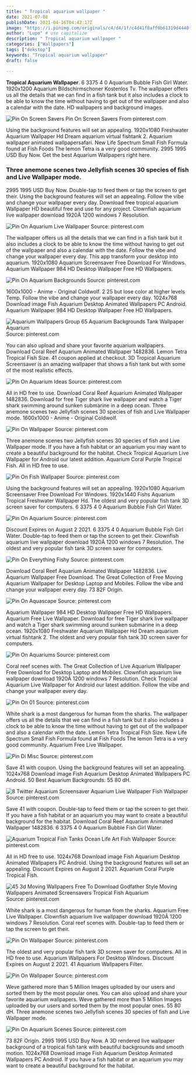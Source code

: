 ```yaml
---
title: " Tropical aquarium wallpaper "
date: 2021-07-08
publishDate: 2021-04-16T04:42:17Z
image: "https://i.pinimg.com/originals/c4/d4/1f/c4d41f8aff0b61319d4440fbca8074a3.png"
author: "Lupo" # use capitalize
description: " Tropical aquarium wallpaper "
categories: ["Wallpapers"]
tags: ["dekstop"]
keywords: "Tropical aquarium wallpaper"
draft: false

---
```



**Tropical Aquarium Wallpaper**. 6 3375 4 0 Aquarium Bubble Fish Girl Water. 1920x1200 Aquarium Bildschirmschoner Kostenlos Tv. The wallpaper offers us all the details that we can find in a fish tank but it also includes a clock to be able to know the time without having to get out of the wallpaper and also a calendar with the date. HD wallpapers and background images.

![Pin On Screen Savers](https://i.pinimg.com/originals/bb/a8/fc/bba8fc60dfb432631e09e919ed0e89ee.png "Pin On Screen Savers")
Pin On Screen Savers From pinterest.com


Using the background features will set an appealing. 1920x1080 Freshwater Aquarium Wallpaper Hd Dream aquarium virtual fishtank 2. Aquarium wallpaper animated wallpapersafari. New Life Spectrum Small Fish Formula found at Fish Foods The lemon Tetra is a very good community. 2995 1995 USD Buy Now. Get the best Aquarium Wallpapers right here.

### Three anemone scenes two Jellyfish scenes 30 species of fish and Live Wallpaper mode.

2995 1995 USD Buy Now. Double-tap to feed them or tap the screen to get their. Using the background features will set an appealing. Follow the vibe and change your wallpaper every day. Download free tropical aquarium Wallpaper HD beautiful free and use for any project. Clownfish aquarium live wallpaper download 1920Ã 1200 windows 7 Resolution.


![Pin On Aquarium Live Wallpaper](https://i.pinimg.com/originals/ae/db/21/aedb21257e8dbc2f142be17923e3aff0.png "Pin On Aquarium Live Wallpaper")
Source: pinterest.com

The wallpaper offers us all the details that we can find in a fish tank but it also includes a clock to be able to know the time without having to get out of the wallpaper and also a calendar with the date. Follow the vibe and change your wallpaper every day. This app transform your desktop into aquarium. 1920x1080 Aquarium Screensaver Free Download For Windows. Aquarium Wallpaper 984 HD Desktop Wallpaper Free HD Wallpapers.

![Pin On Aquarium Backgrounds](https://i.pinimg.com/originals/e6/41/78/e641785e211d65d4f5b53cbec1ef4ba9.jpg "Pin On Aquarium Backgrounds")
Source: pinterest.com

1600x1000 - Anime - Original Coldwolf. 2 25 but lose color at higher levels Temp. Follow the vibe and change your wallpaper every day. 1024x768 Download image Fish Aquarium Desktop Animated Wallpapers PC Android. Aquarium Wallpaper 984 HD Desktop Wallpaper Free HD Wallpapers.

![Aquarium Wallpapers Group 65 Aquarium Backgrounds Tank Wallpaper Aquarium](https://i.pinimg.com/originals/fa/1b/f7/fa1bf7c35bcf948e0841098f384a935c.jpg "Aquarium Wallpapers Group 65 Aquarium Backgrounds Tank Wallpaper Aquarium")
Source: pinterest.com

You can also upload and share your favorite aquarium wallpapers. Download Coral Reef Aquarium Animated Wallpaper 1482836. Lemon Tetra Tropical Fish Size. 41 coupon applied at checkout. 3D Tropical Aquarium Screensaver is an amazing wallpaper that shows a fish tank but with some of the most realistic effects.

![Pin On Aquarium Ideas](https://i.pinimg.com/originals/39/03/6f/39036f217e318080e267217e39180c6c.jpg "Pin On Aquarium Ideas")
Source: pinterest.com

All in HD free to use. Download Coral Reef Aquarium Animated Wallpaper 1482836. Download for free Tiger shark live wallpaper and watch a Tiger shark swimming around sunken submarine in a deep ocean. Three anemone scenes two Jellyfish scenes 30 species of fish and Live Wallpaper mode. 1600x1000 - Anime - Original Coldwolf.

![Pin On Wallpaper](https://i.pinimg.com/originals/a5/02/2b/a5022bff0b62066a927fce1e7401c676.jpg "Pin On Wallpaper")
Source: pinterest.com

Three anemone scenes two Jellyfish scenes 30 species of fish and Live Wallpaper mode. If you have a fish habitat or an aquarium you may want to create a beautiful background for the habitat. Check Tropical Aquarium Live Wallpaper for Android our latest addition. Aquarium Coral Purple Tropical Fish. All in HD free to use.

![Pin On Fish Wallpaper](https://i.pinimg.com/originals/05/6f/a5/056fa54fbaf89ce2c9e2a16de799917b.jpg "Pin On Fish Wallpaper")
Source: pinterest.com

Using the background features will set an appealing. 1920x1080 Aquarium Screensaver Free Download For Windows. 1920x1440 Fishs Aquarium Tropical Freshwater Wallpaper Hd. The oldest and very popular fish tank 3D screen saver for computers. 6 3375 4 0 Aquarium Bubble Fish Girl Water.

![Pin On Aquarium](https://i.pinimg.com/originals/30/8e/ca/308eca97102393b9ac6b99f6cf66a8aa.jpg "Pin On Aquarium")
Source: pinterest.com

Discount Expires on August 2 2021. 6 3375 4 0 Aquarium Bubble Fish Girl Water. Double-tap to feed them or tap the screen to get their. Clownfish aquarium live wallpaper download 1920Ã 1200 windows 7 Resolution. The oldest and very popular fish tank 3D screen saver for computers.

![Pin On Everything Fishy](https://i.pinimg.com/originals/8c/ea/cc/8ceacc5c1c1d16b863cae03c397c64f6.jpg "Pin On Everything Fishy")
Source: pinterest.com

Download Coral Reef Aquarium Animated Wallpaper 1482836. Live Aquarium Wallpaper Free Download. The Great Collection of Free Moving Aquarium Wallpaper for Desktop Laptop and Mobiles. Follow the vibe and change your wallpaper every day. 73 82F Origin.

![Pin On Aquascape](https://i.pinimg.com/originals/1d/cc/05/1dcc05ed6a4f4b9625dd324f0bc6cc87.jpg "Pin On Aquascape")
Source: pinterest.com

Aquarium Wallpaper 984 HD Desktop Wallpaper Free HD Wallpapers. Aquarium Free Live Wallpaper. Download for free Tiger shark live wallpaper and watch a Tiger shark swimming around sunken submarine in a deep ocean. 1920x1080 Freshwater Aquarium Wallpaper Hd Dream aquarium virtual fishtank 2. The oldest and very popular fish tank 3D screen saver for computers.

![Pin On Aquariums](https://i.pinimg.com/originals/a8/af/4d/a8af4dc836f61966c3f5ad685b57bf79.jpg "Pin On Aquariums")
Source: pinterest.com

Coral reef scenes with. The Great Collection of Live Aquarium Wallpaper Free Download for Desktop Laptop and Mobiles. Clownfish aquarium live wallpaper download 1920Ã 1200 windows 7 Resolution. Check Tropical Aquarium Live Wallpaper for Android our latest addition. Follow the vibe and change your wallpaper every day.

![Pin On 01](https://i.pinimg.com/originals/d5/c4/01/d5c4011768203aa0a92e469e98845689.jpg "Pin On 01")
Source: pinterest.com

White shark is a most dangerous for human from the sharks. The wallpaper offers us all the details that we can find in a fish tank but it also includes a clock to be able to know the time without having to get out of the wallpaper and also a calendar with the date. Lemon Tetra Tropical Fish Size. New Life Spectrum Small Fish Formula found at Fish Foods The lemon Tetra is a very good community. Aquarium Free Live Wallpaper.

![Pin Di Misc](https://i.pinimg.com/originals/2c/56/ee/2c56eeb99089eb54159915a09e8dcfb2.jpg "Pin Di Misc")
Source: pinterest.com

Save 41 with coupon. Using the background features will set an appealing. 1024x768 Download image Fish Aquarium Desktop Animated Wallpapers PC Android. 50 Best Aquarium Backgrounds. 55 80 dH.

![8 Twitter Aquarium Screensaver Aquarium Live Wallpaper Fish Wallpaper](https://i.pinimg.com/originals/2e/1d/d6/2e1dd6f7c7e097435095b7ca5cbe00bd.jpg "8 Twitter Aquarium Screensaver Aquarium Live Wallpaper Fish Wallpaper")
Source: pinterest.com

Save 41 with coupon. Double-tap to feed them or tap the screen to get their. If you have a fish habitat or an aquarium you may want to create a beautiful background for the habitat. Download Coral Reef Aquarium Animated Wallpaper 1482836. 6 3375 4 0 Aquarium Bubble Fish Girl Water.

![Aquarium Tropical Fish Tanks Ocean Life Art Fish Wallpaper](https://i.pinimg.com/originals/f4/8d/18/f48d187eb2f1fbce1f21975eef27e4cc.jpg "Aquarium Tropical Fish Tanks Ocean Life Art Fish Wallpaper")
Source: pinterest.com

All in HD free to use. 1024x768 Download image Fish Aquarium Desktop Animated Wallpapers PC Android. Using the background features will set an appealing. Discount Expires on August 2 2021. Aquarium Coral Purple Tropical Fish.

![45 3d Moving Wallpapers Free To Download Godfather Style Moving Wallpapers Animated Screensavers Tropical Fish Aquarium](https://i.pinimg.com/originals/ee/08/35/ee08359c4be0f0e5faba1517d7ae80c7.jpg "45 3d Moving Wallpapers Free To Download Godfather Style Moving Wallpapers Animated Screensavers Tropical Fish Aquarium")
Source: pinterest.com

White shark is a most dangerous for human from the sharks. Aquarium Free Live Wallpaper. Clownfish aquarium live wallpaper download 1920Ã 1200 windows 7 Resolution. Coral reef scenes with. Double-tap to feed them or tap the screen to get their.

![Pin On Wallpaper](https://i.pinimg.com/originals/32/02/9b/32029b8faa8342090defd0c1fd2c9b1c.jpg "Pin On Wallpaper")
Source: pinterest.com

The oldest and very popular fish tank 3D screen saver for computers. All in HD free to use. Aquarium Wallpapers For Desktop Windows. Discount Expires on August 2 2021. 41 Aquarium Wallpapers Filter.

![Pin On Wallpaper](https://i.pinimg.com/originals/33/e6/95/33e695ab29f8433baa68a086c939ca68.png "Pin On Wallpaper")
Source: pinterest.com

Weve gathered more than 5 Million Images uploaded by our users and sorted them by the most popular ones. You can also upload and share your favorite aquarium wallpapers. Weve gathered more than 5 Million Images uploaded by our users and sorted them by the most popular ones. 55 80 dH. Three anemone scenes two Jellyfish scenes 30 species of fish and Live Wallpaper mode.

![Pin On Aquarium Scenes](https://i.pinimg.com/originals/c4/d4/1f/c4d41f8aff0b61319d4440fbca8074a3.png "Pin On Aquarium Scenes")
Source: pinterest.com

73 82F Origin. 2995 1995 USD Buy Now. A 3D rendered live wallpaper background of a tropical fish tank with beautiful backgrounds and smooth motion. 1024x768 Download image Fish Aquarium Desktop Animated Wallpapers PC Android. If you have a fish habitat or an aquarium you may want to create a beautiful background for the habitat.

